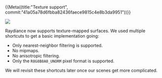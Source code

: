 {{Meta((title:"Texture support", commit:"41a05a78d6fbba82436faece9815c4e8b3da9951"))}}

![](title.apng)

Raydiance now supports texture-mapped surfaces. We used multiple shortcuts to
get a basic implementation going:

- Only nearest-neighbor filtering is supported.
- No mipmaps.
- No anisotropic filtering.
- Only the `R8G8B8A8_UNORM` pixel format is supported.

We will revisit these shortcuts later once our scenes get more complicated.
